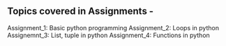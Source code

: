 ## Topics covered in Assignments -
Assignment_1: Basic python programming
Assignment_2: Loops in python
Assignemnt_3: List, tuple in python
Assignment_4: Functions in python
